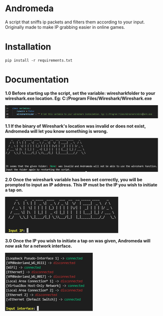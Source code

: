 # Andromeda
A script that sniffs ip packets and filters them according to your input. Originally made to make IP grabbing easier in online games.

Installation
============
    pip install -r requirements.txt
    
Documentation
============
**1.0 Before starting up the script, set the variable: wiresharkfolder to your wireshark.exe location. Eg: C:/Program Files/Wireshark/Wireshark.exe**

![Before running](https://github.com/ethicalpunk/andromeda/blob/main/docs/before_start.png "Before running")

**1.1 If the binary of Wireshark's location was invalid or does not exist, Andromeda will let you know something is wrong.**

![Before running error](https://github.com/ethicalpunk/andromeda/blob/main/docs/before_start_error.png "Before running error")


**2.0 Once the wireshark variable has been set correctly, you will be prompted to input an IP address. This IP must be the IP you wish to initiate a tap on.**

![First run](https://github.com/ethicalpunk/andromeda/blob/main/docs/first_start.png "First run")

**3.0 Once the IP you wish to initiate a tap on was given, Andromeda will now ask for a network interface.**

![First run interface](https://github.com/ethicalpunk/andromeda/blob/main/docs/first_run_interface.png "First run interface")
